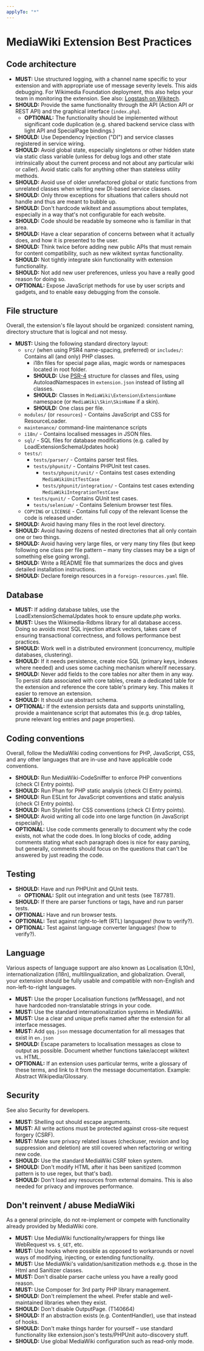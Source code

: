 ```yaml
---
applyTo: "*"
---
```


# MediaWiki Extension Best Practices

## Code architecture

* **MUST:** Use structured logging, with a channel name specific to your extension and with appropriate use of message severity levels. This aids debugging. For Wikimedia Foundation deployment, this also helps your team in monitoring the extension. See also: [Logstash on Wikitech](https://wikitech.wikimedia.org/wiki/OpenSearch_Dashboards).
* **SHOULD:** Provide the same functionality through the API (Action API or REST API) and the graphical interface (`index.php`).
  * **OPTIONAL:** The functionality should be implemented without significant code duplication (e.g. shared backend service class with light API and SpecialPage bindings.)
* **SHOULD:** Use Dependency Injection ("DI") and service classes registered in service wiring.
* **SHOULD:** Avoid global state, especially singletons or other hidden state via static class variable (unless for debug logs and other state intrinsically about the current process and not about any particular wiki or caller). Avoid static calls for anything other than stateless utility methods.
* **SHOULD:** Avoid use of older unrefactored global or static functions from unrelated classes when writing new DI-based service classes.
* **SHOULD:** Only throw exceptions for situations that callers should not handle and thus are meant to bubble up.
* **SHOULD:** Don't hardcode wikitext and assumptions about templates, especially in a way that's not configurable for each website.
* **SHOULD:** Code should be readable by someone who is familiar in that area.
* **SHOULD:** Have a clear separation of concerns between what it actually does, and how it is presented to the user.
* **SHOULD:** Think twice before adding new public APIs that must remain for content compatibility, such as new wikitext syntax functionality.
* **SHOULD:** Not tightly integrate skin functionality with extension functionality.
* **SHOULD:** Not add new user preferences, unless you have a really good reason for doing so.
* **OPTIONAL:** Expose JavaScript methods for use by user scripts and gadgets, and to enable easy debugging from the console.

## File structure

Overall, the extension's file layout should be organized: consistent naming, directory structure that is logical and not messy.

* **MUST:** Using the following standard directory layout:
  * `src/` (when using PSR4 name-spacing, preferred) or `includes/`: Contains all (and only) PHP classes.
    * i18n files for special page alias, magic words or namespaces located in root folder.
    * **SHOULD:** Use [PSR-4](https://www.php-fig.org/psr/psr-4/) structure for classes and files, using AutoloadNamespaces in `extension.json` instead of listing all classes.
    * **SHOULD:** Classes in `MediaWiki\Extension\ExtensionName` namespace (or `MediaWiki\Skin\SkinName` if a skin).
    * **SHOULD:** One class per file.
  * `modules/` (or `resources`) - Contains JavaScript and CSS for ResourceLoader.
  * `maintenance/` command-line maintenance scripts
  * `i18n/` - Contains localised messages in JSON files.
  * `sql/` - SQL files for database modifications (e.g. called by LoadExtensionSchemaUpdates hook)
  * `tests/`:
    * `tests/parser/` - Contains parser test files.
    * `tests/phpunit/` - Contains PHPUnit test cases.
      * `tests/phpunit/unit/` - Contains test cases extending `MediaWikiUnitTestCase`
      * `tests/phpunit/integration/` - Contains test cases extending `MediaWikiIntegrationTestCase`
    * `tests/qunit/` - Contains QUnit test cases.
    * `tests/selenium/` - Contains Selenium browser test files.
  * `COPYING` or `LICENSE` - Contains full copy of the relevant license the code is released under.
* **SHOULD:** Avoid having many files in the root level directory.
* **SHOULD:** Avoid having dozens of nested directories that all only contain one or two things.
* **SHOULD:** Avoid having very large files, or very many tiny files (but keep following one class per file pattern – many tiny classes may be a sign of something else going wrong).
* **SHOULD:** Write a README file that summarizes the docs and gives detailed installation instructions.
* **SHOULD:** Declare foreign resources in a `foreign-resources.yaml` file.

## Database

* **MUST:** If adding database tables, use the LoadExtensionSchemaUpdates hook to ensure update.php works.
* **MUST:** Uses the Wikimedia-Rdbms library for all database access. Doing so avoids most SQL injection attack vectors, takes care of ensuring transactional correctness, and follows performance best practices.
* **SHOULD:** Work well in a distributed environment (concurrency, multiple databases, clustering).
* **SHOULD:** If it needs persistence, create nice SQL (primary keys, indexes where needed) and uses some caching mechanism where/if necessary.
* **SHOULD:** Never add fields to the core tables nor alter them in any way. To persist data associated with core tables, create a dedicated table for the extension and reference the core table's primary key. This makes it easier to remove an extension.
* **SHOULD:** It should use abstract schema.
* **OPTIONAL:** If the extension persists data and supports uninstalling, provide a maintenance script that automates this (e.g. drop tables, prune relevant log entries and page properties).

## Coding conventions

Overall, follow the MediaWiki coding conventions for PHP, JavaScript, CSS, and any other languages that are in-use and have applicable code conventions.

* **SHOULD:** Run MediaWiki-CodeSniffer to enforce PHP conventions (check CI Entry points).
* **SHOULD:** Run Phan for PHP static analysis (check CI Entry points).
* **SHOULD:** Run ESLint for JavaScript conventions and static analysis (check CI Entry points).
* **SHOULD:** Run Stylelint for CSS conventions (check CI Entry points).
* **SHOULD:** Avoid writing all code into one large function (in JavaScript especially).
* **OPTIONAL:** Use code comments generally to document why the code exists, not what the code does. In long blocks of code, adding comments stating what each paragraph does is nice for easy parsing, but generally, comments should focus on the questions that can't be answered by just reading the code.

## Testing

* **SHOULD:** Have and run PHPUnit and QUnit tests.
  * **OPTIONAL:** Split out integration and unit tests (see T87781).
* **SHOULD:** If there are parser functions or tags, have and run parser tests.
* **OPTIONAL:** Have and run browser tests.
* **OPTIONAL:** Test against right-to-left (RTL) languages! (how to verify?).
* **OPTIONAL:** Test against language converter languages! (how to verify?).

## Language

Various aspects of language support are also known as Localisation (L10n), internationalization (i18n), multilingualization, and globalization.
Overall, your extension should be fully usable and compatible with non-English and non-left-to-right languages.

* **MUST:** Use the proper Localisation functions (wfMessage), and not have hardcoded non-translatable strings in your code.
* **MUST:** Use the standard internationalization systems in MediaWiki.
* **MUST:** Use a clear and unique prefix named after the extension for all interface messages.
* **MUST:** Add `qqq.json` message documentation for all messages that exist in `en.json`
* **SHOULD:** Escape parameters to localisation messages as close to output as possible. Document whether functions take/accept wikitext vs. HTML.
* **OPTIONAL:** If an extension uses particular terms, write a glossary of these terms, and link to it from the message documentation. Example: Abstract Wikipedia/Glossary.

## Security

See also Security for developers.

* **MUST:** Shelling out should escape arguments.
* **MUST:** All write actions must be protected against cross-site request forgery (CSRF).
* **MUST:** Make sure privacy related issues (checkuser, revision and log suppression and deletion) are still covered when refactoring or writing new code.
* **SHOULD:** Use the standard MediaWiki CSRF token system.
* **SHOULD:** Don't modify HTML after it has been sanitized (common pattern is to use regex, but that's bad).
* **SHOULD:** Don't load any resources from external domains. This is also needed for privacy and improves performance.

## Don't reinvent / abuse MediaWiki

As a general principle, do not re-implement or compete with functionality already provided by MediaWiki core.

* **MUST:** Use MediaWiki functionality/wrappers for things like WebRequest vs. `$_GET`, etc.
* **MUST:** Use hooks where possible as opposed to workarounds or novel ways of modifying, injecting, or extending functionality.
* **MUST:** Use MediaWiki's validation/sanitization methods e.g. those in the Html and Sanitizer classes.
* **MUST:** Don't disable parser cache unless you have a really good reason.
* **MUST:** Use Composer for 3rd party PHP library management.
* **SHOULD:** Don't reimplement the wheel. Prefer stable and well-maintained libraries when they exist.
* **SHOULD:** Don't disable OutputPage. (T140664)
* **SHOULD:** If an abstraction exists (e.g. ContentHandler), use that instead of hooks.
* **SHOULD:** Don't make things harder for yourself – use standard functionality like extension.json's tests/PHPUnit auto-discovery stuff.
* **SHOULD:** Use global MediaWiki configuration such as read-only mode.